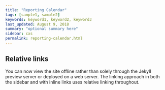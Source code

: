 ```yaml
---
title: "Reporting Calendar"
tags: [sample1, sample2]
keywords: keyword1, keyword2, keyword3
last_updated: August 9, 2018
summary: "optional summary here"
sidebar: cxs
permalink: reporting-calendar.html
---
```

## Relative links

You can now view the site offline rather than solely through the Jekyll preview server or deployed on a web server. The linking approach in both the sidebar and with inline links uses relative linking throughout.